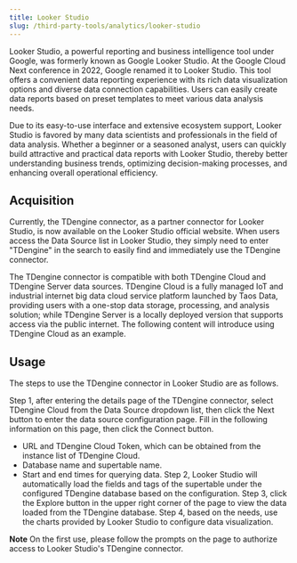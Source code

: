 ```yaml
---
title: Looker Studio
slug: /third-party-tools/analytics/looker-studio
---
```


Looker Studio, a powerful reporting and business intelligence tool under Google, was formerly known as Google Looker Studio. At the Google Cloud Next conference in 2022, Google renamed it to Looker Studio. This tool offers a convenient data reporting experience with its rich data visualization options and diverse data connection capabilities. Users can easily create data reports based on preset templates to meet various data analysis needs.

Due to its easy-to-use interface and extensive ecosystem support, Looker Studio is favored by many data scientists and professionals in the field of data analysis. Whether a beginner or a seasoned analyst, users can quickly build attractive and practical data reports with Looker Studio, thereby better understanding business trends, optimizing decision-making processes, and enhancing overall operational efficiency.

## Acquisition

Currently, the TDengine connector, as a partner connector for Looker Studio, is now available on the Looker Studio official website. When users access the Data Source list in Looker Studio, they simply need to enter "TDengine" in the search to easily find and immediately use the TDengine connector.

The TDengine connector is compatible with both TDengine Cloud and TDengine Server data sources. TDengine Cloud is a fully managed IoT and industrial internet big data cloud service platform launched by Taos Data, providing users with a one-stop data storage, processing, and analysis solution; while TDengine Server is a locally deployed version that supports access via the public internet. The following content will introduce using TDengine Cloud as an example.

## Usage

The steps to use the TDengine connector in Looker Studio are as follows.

Step 1, after entering the details page of the TDengine connector, select TDengine Cloud from the Data Source dropdown list, then click the Next button to enter the data source configuration page. Fill in the following information on this page, then click the Connect button.

- URL and TDengine Cloud Token, which can be obtained from the instance list of TDengine Cloud.
- Database name and supertable name.
- Start and end times for querying data.
Step 2, Looker Studio will automatically load the fields and tags of the supertable under the configured TDengine database based on the configuration.
Step 3, click the Explore button in the upper right corner of the page to view the data loaded from the TDengine database.
Step 4, based on the needs, use the charts provided by Looker Studio to configure data visualization.

**Note** On the first use, please follow the prompts on the page to authorize access to Looker Studio's TDengine connector.
